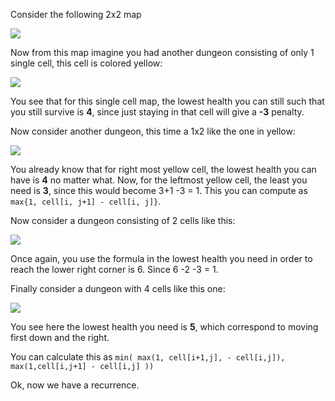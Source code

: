 

Consider the following 2x2 map


![](dungeon/1.jpg)

Now from this map imagine you had another dungeon consisting of only 1 single cell, this cell is colored yellow:

![](dungeon/2.jpg)

You see that for this single cell map, the lowest health you can still such that you  still survive is **4**, since just staying in that cell will give a **-3** penalty.

Now consider another dungeon, this time a 1x2 like the one in yellow:

![](dungeon/3.jpg)

You already know that for right most yellow cell, the lowest health you can have is **4** no matter what. Now, for the leftmost yellow cell, the least you need is **3**, since this would become 3+1 -3 = 1. This you can compute as ``max{1, cell[i, j+1] - cell[i, j]}``.

Now consider a dungeon consisting of 2 cells like this:

![](dungeon/4.jpg)

Once again, you use the formula in the lowest health you need in order to reach the lower right corner is 6. Since 6 -2 -3 = 1.

Finally consider a dungeon with 4 cells like this one:

![](dungeon/5.jpg)

You see here the lowest health you need is **5**, which correspond to moving first down and the right.

You can calculate this as ``min( max(1, cell[i+1,j], - cell[i,j]), max(1,cell[i,j+1] - cell[i,j] ))``

Ok, now we have a recurrence.

